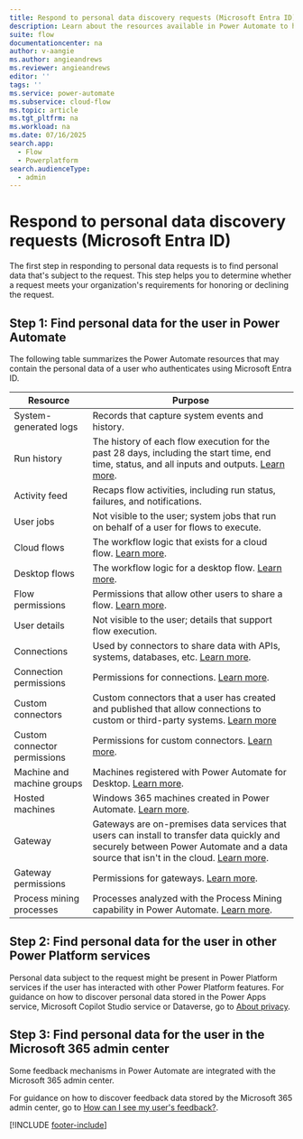 ```yaml
---
title: Respond to personal data discovery requests (Microsoft Entra ID)
description: Learn about the resources available in Power Automate to help you meet your obligations to discover customers' personal data under various privacy laws and regulations for users who authenticate using Microsoft Entra ID.
suite: flow
documentationcenter: na
author: v-aangie
ms.author: angieandrews
ms.reviewer: angieandrews
editor: ''
tags: ''
ms.service: power-automate
ms.subservice: cloud-flow
ms.topic: article
ms.tgt_pltfrm: na
ms.workload: na
ms.date: 07/16/2025
search.app: 
  - Flow
  - Powerplatform
search.audienceType: 
  - admin
---
```


# Respond to personal data discovery requests (Microsoft Entra ID)

The first step in responding to personal data requests is to find personal data that's subject to the request. This step helps you to determine whether a request meets your organization's requirements for honoring or declining the request.

## Step 1: Find personal data for the user in Power Automate
The following table summarizes the Power Automate resources that may contain the personal data of a user who authenticates using Microsoft Entra ID.

| **Resource** | **Purpose** |
| ----- | ----- |
| System-generated logs | Records that capture system events and history. |
| Run history | The history of each flow execution for the past 28 days, including the start time, end time, status, and all inputs and outputs. [Learn more](https://flow.microsoft.com/blog/download-history-recurrence/). |
| Activity feed | Recaps flow activities, including run status, failures, and notifications. |
| User jobs | Not visible to the user; system jobs that run on behalf of a user for flows to execute. |
| Cloud flows | The workflow logic that exists for a cloud flow. [Learn more](./get-started-logic-flow.md). |
| Desktop flows | The workflow logic for a desktop flow. [Learn more](./desktop-flows/introduction.md). |
| Flow permissions | Permissions that allow other users to share a flow. [Learn more](./frequently-asked-questions.yml#can-i-share-the-flows-i-create-). |
| User details | Not visible to the user; details that support flow execution. |
| Connections | Used by connectors to share data with APIs, systems, databases, etc. [Learn more](./add-manage-connections.md). |
| Connection permissions | Permissions for connections. [Learn more](./add-manage-connections.md). |
| Custom connectors | Custom connectors that a user has created and published that allow connections to custom or third-party systems. [Learn more](/connectors/custom-connectors/) |
| Custom connector permissions | Permissions for custom connectors. [Learn more](/connectors/custom-connectors/share). |
| Machine and machine groups | Machines registered with Power Automate for Desktop. [Learn more](./desktop-flows/manage-machine-groups.md). |
| Hosted machines | Windows 365 machines created in Power Automate. [Learn more](./desktop-flows/hosted-machines.md). |
| Gateway | Gateways are on-premises data services that users can install to transfer data quickly and securely between Power Automate and a data source that isn't in the cloud. [Learn more](./gateway-manage.md). |
| Gateway permissions | Permissions for gateways. [Learn more](/powerapps/maker/canvas-apps/share-app-resources). |
| Process mining processes | Processes analyzed with the Process Mining capability in Power Automate. [Learn more](./process-mining-overview.md). |

## Step 2: Find personal data for the user in other Power Platform services

Personal data subject to the request might be present in Power Platform services if the user has interacted with other Power Platform features. For guidance on how to discover personal data stored in the Power Apps service, Microsoft Copilot Studio service or Dataverse, go to [About privacy](/power-platform/admin/about-privacy).

## Step 3: Find personal data for the user in the Microsoft 365 admin center

Some feedback mechanisms in Power Automate are integrated with the Microsoft 365 admin center.

For guidance on how to discover feedback data stored by the Microsoft 365 admin center, go to [How can I see my user's feedback?](/microsoft-365/admin/misc/feedback-user-control?view=o365-worldwide#how-can-i-see-my-users-feedback).

[!INCLUDE [footer-include](includes/footer-banner.md)]
